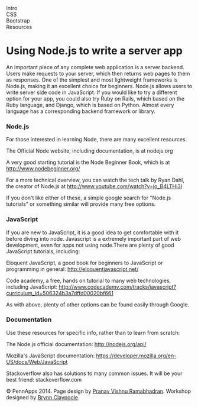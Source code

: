 <div class="hidden"><meta property="og:image" content="http://the-dining-philosophers.github.io/code-weekend/assets/img/logo.png"><link rel="shortcut icon" href="assets/images/favicon.png"><link rel="stylesheet" href="http://netdna.bootstrapcdn.com/font-awesome/4.0.3/css/font-awesome.css"><link rel="stylesheet" href='http://fonts.googleapis.com/css?family=Open+Sans:300italic,400italic,600italic,700italic,400,300,600,700' type='text/css'><link rel="stylesheet" href="assets/css/typography.css"><link rel="stylesheet" href="assets/css/markdown.css"></div><div class="nav-items"><div class="nav-item" id="setup-menu">Intro</div><div class="nav-item" id="node-menu">CSS</div><div class="nav-item" id="apis-menu">Bootstrap</div><div class="nav-item" id="dbs-menu">Resources</div></div>

Using Node.js to write a server app<a id="setup-section"></a>
==================================

An important piece of any complete web application is a server backend. Users make requests to your server, which then returns web pages to them as responses. One of the simplest and most lightweight frameworks is Node.js, making it an excellent choice for beginners. Node.js allows users to write server side code in JavaScript. If you would like to try a different option for your app, you could also try Ruby on Rails, which based on the Ruby language, and Django, which is based on Python. Almost every language has a corresponding backend framework or library.

### Node.js

For those interested in learning Node, there are many excellent resources.

The Official Node website, including documentation, is at nodejs.org

A very good starting tutorial is the Node Beginner Book, which is at http://www.nodebeginner.org/

For a more technical overview, you can watch the tech talk by Ryan Dahl, the creator of Node.js at http://www.youtube.com/watch?v=jo_B4LTHi3I

If you don't like either of these, a simple google search for "Node.js tutorials" or something similar will provide many free options.

### JavaScript 

If you are new to JavaScript, it is a good idea to get comfortable with it before diving into node. Javascript is a extremely important part of web development, even for apps not using node.There are plenty of good JavaScript tutorials, including:

Eloquent JavaScript, a good book for beginners to JavaScript or programming in general: http://eloquentjavascript.net/

Code academy, a free, hands on tutorial to many web technologies, including JavaScript: http://www.codecademy.com/tracks/javascript?curriculum_id=506324b3a7dffd00020bf661

As with above, plenty of other options can be found easily through Google.

### Documentation 

Use these resources for specific info, rather than to learn from scratch:

The Node.js official documentation: http://nodejs.org/api/

Mozilla's JavaScript documentation: https://developer.mozilla.org/en-US/docs/Web/JavaScript

Stackoverflow also has solutions to many common issues. It will be your best friend: stackoverflow.com


<div class="footer"><p>&copy; PennApps 2014. Page design by <a href="http://pvrnav.com">Pranav Vishnu Ramabhadran</a>. Workshop designed by <a href="http://github.com/bclay/">Brynn Claypoole</a>.</div>

<script src="http://code.jquery.com/jquery-1.11.0.min.js"></script>
<script src="assets/js/nav.js"></script>
<script src="assets/js/FlowType.js"></script>
<script type="text/javascript">

</script>
